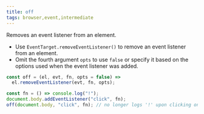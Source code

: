 ```yaml
---
title: off
tags: browser,event,intermediate
---
```


Removes an event listener from an element.

- Use `EventTarget.removeEventListener()` to remove an event listener from an element.
- Omit the fourth argument `opts` to use `false` or specify it based on the options used when the event listener was added.

```js
const off = (el, evt, fn, opts = false) =>
  el.removeEventListener(evt, fn, opts);
```

```js
const fn = () => console.log("!");
document.body.addEventListener("click", fn);
off(document.body, "click", fn); // no longer logs '!' upon clicking on the page
```
